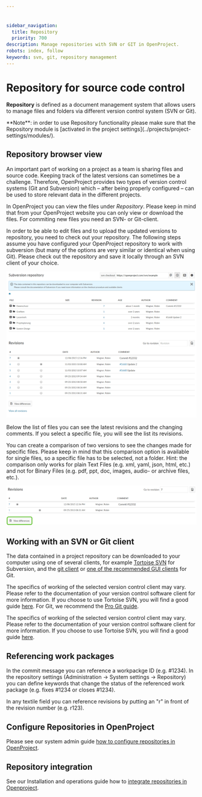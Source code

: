 ```yaml
---


sidebar_navigation:
  title: Repository
  priority: 700
description: Manage repositories with SVN or GIT in OpenProject.
robots: index, follow
keywords: svn, git, repository management
---
```


# Repository for source code control

**Repository** is defined as a document management system that allows users to manage files and folders via different version control system (SVN or Git).

<div class="alert alert-info" role="alert">
**Note**: in order to use Repository functionality please make sure that the Repository module is [activated in the project settings](../projects/project-settings/modules/).
</div>

## Repository browser view

An important part of working on a project as a team is sharing files and source code. Keeping track of the latest versions can sometimes be a challenge. Therefore, OpenProject provides two types of version control systems (Git and Subversion) which – after being properly configured – can be used to store relevant data in the different projects.

In OpenProject you can view the files under *Repository*. Please keep in mind that from your OpenProject website you can only view or download the files. For commiting new files you need an SVN- or Git-client.

In order to be able to edit files and to upload the updated versions to repository, you need to check out your repository. The following steps assume you have configured your OpenProject repository to work with subversion (but many of the options are very similar or identical when using Git). Please check out the repository and save it locally through an SVN client of your choice.

![User-guide_repository](User-guide_repository.png)

Below the list of files you can see the latest revisions and the changing comments. If you select a specific file, you will see the list its revisions.

You can create a comparison of two versions to see the changes made for specific files. Please keep in mind that this comparison option is available for single files, so a specific file has to be selected, not a folder. Hint: the comparison only works for plain Text Files (e.g. xml, yaml, json, html, etc.) and not for Binary Files (e.g. pdf, ppt, doc, images, audio- or archive files, etc.).

![User-guide-repository3](User-guide-repository3.png)



## Working with an SVN or Git client

The data contained in a project repository can be downloaded to your computer using one of several clients, for example [Tortoise SVN](https://tortoisesvn.net/) for Subversion, and the [git client](https://git-scm.com/) or [one of the recommended GUI clients](https://git-scm.com/downloads/guis) for Git.

The specifics of working of the selected version control client may vary. Please refer to the documentation of your version control software client for more information.
If you choose to use Tortoise SVN, you will find a good guide [here](http://tortoisesvn.net/docs/release/TortoiseSVN_en/tsvn-dug.html).
For Git, we recommend the [Pro Git guide](https://git-scm.com/book/en/v2).

The specifics of working of the selected version control client may vary. Please refer to the documentation of your version control software client for more information. If you choose to use Tortoise SVN, you will find a good guide [here](http://tortoisesvn.net/docs/release/TortoiseSVN_en/tsvn-dug.html).

## Referencing work packages

In the commit message you can reference a workpackge ID (e.g. #1234). In the repository settings (Administration -> System settings -> Repository) you can define keywords that change the status of the referenced work package (e.g. fixes #1234 or closes #1234).

In any textile field you can reference revisions by putting an "r" in front of the revision number (e.g. r123).


## Configure Repositories in OpenProject

Please see our system admin guide [how to configure repositories in OpenProject](../../system-admin-guide/system-settings/repositories/).



## Repository integration

See our Installation and operations guide how to [integrate repositories in Openproject](../../installation-and-operations/configuration/repositories/#repository-integration-in-openproject).
